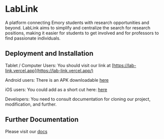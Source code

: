 # LabLink
A platform connecting Emory students with research opportunities and beyond. LabLink aims to simplify and centralize the search for research positions, making it easier for students to get involved and for professors to find passionate individuals.

## Deployment and Installation

Tablet / Computer Users: You should visit our link at [https://lab-link.vercel.app](https://lab-link.vercel.app/)
 
Android users: There is an APK downloadable [here](https://www.upload-apk.com/en/1ggwF4ZCCwGOYzA)

iOS users: You could add as a short cut here: [here](https://www.icloud.com/shortcuts/c0e7d56ec63044e4b6dfefc4ec494ae4)

Developers: You need to consult documentation for cloning our project, modification, and further.

## Further Documentation
Please visit our [docs](https://github.com/bianshuyang/LabLink/tree/main/doc)
